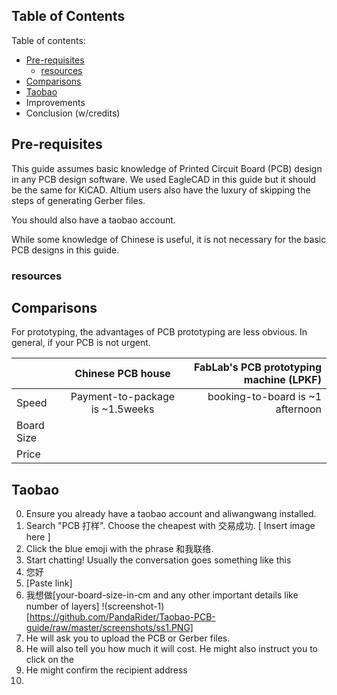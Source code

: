 ## Table of Contents

Table of contents:
* [Pre-requisites](#Pre-requisites)
  * [resources](#resources)
* [Comparisons](#Comparisons)
* [Taobao](#Taobao)
* Improvements
* Conclusion (w/credits)

## Pre-requisites
This guide assumes basic knowledge of Printed Circuit Board (PCB) design in any PCB design software. We used EagleCAD in this guide but it should be the same for KiCAD. Altium users also have the luxury of skipping the steps of generating Gerber files.

You should also have a taobao account. 

While some knowledge of Chinese is useful, it is not necessary for the basic PCB designs in this guide. 

### resources

## Comparisons

For prototyping, the advantages of PCB prototyping are less obvious. In general, if your PCB is not urgent.

|                 | Chinese PCB house                 | FabLab's PCB prototyping machine (LPKF) |
| --------------- |:---------------------------------:| ---------------------------------------:|
| Speed           | Payment-to-package is ~1.5weeks   | booking-to-board is ~1 afternoon        |
| Board Size      |                                   |                                         |
| Price           |                                   |                                         |

## Taobao

0. Ensure you already have a taobao account and aliwangwang installed.
1. Search "PCB 打样". Choose the cheapest with 交易成功.
[ Insert image here ]
2. Click the blue emoji with the phrase 和我联络. 
3. Start chatting! Usually the conversation goes something like this
  1. 您好
  2. [Paste link]
  3. 我想做[your-board-size-in-cm and any other important details like number of layers]
  !(screenshot-1)[https://github.com/PandaRider/Taobao-PCB-guide/raw/master/screenshots/ss1.PNG]
  4. He will ask you to upload the PCB or Gerber files.
  5. He will also tell you how much it will cost. He might also instruct you to click on the 
  6. He might confirm the recipient address 
4. 
